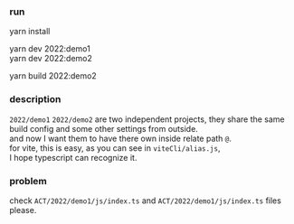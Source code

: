 ### run
yarn install 

<!-- and then -->

yarn dev 2022:demo1                  
yarn dev 2022:demo2

<!-- or -->

yarn build 2022:demo2


### description
`2022/demo1`  `2022/demo2` are two independent projects, they share the same build config and some other settings from outside.      
and now I want them to have there own inside relate path `@`.             
for vite, this is easy, as you can see in `viteCli/alias.js`,       
I hope typescript can recognize it.

### problem
check `ACT/2022/demo1/js/index.ts` and `ACT/2022/demo1/js/index.ts` files please.
